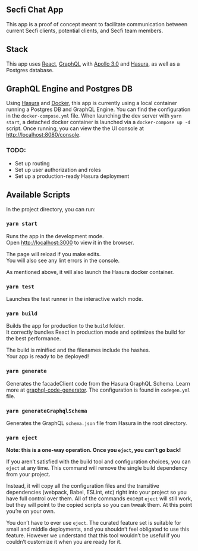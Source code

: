 ## Secfi Chat App

This app is a proof of concept meant to facilitate communication between current Secfi clients, potential clients, and Secfi team members.

## Stack

This app uses [React](https://reactjs.org/), [GraphQL](https://graphql.org/) with [Apollo 3.0](https://www.apollographql.com/docs/) and [Hasura](https://hasura.io/), as well as a Postgres database.

## GraphQL Engine and Postgres DB

Using [Hasura](https://hasura.io/) and [Docker](https://www.docker.com/), this app is currently using a local container running a Postgres DB and GraphQL Engine. You can find the configuration in the `docker-compose.yml` file. When launching the dev server with `yarn start`, a detached docker container is launched via a `docker-compose up -d` script. Once running, you can view the the UI console at [http://localhost:8080/console](http://localhost:8080/console).

### TODO:

- Set up routing
- Set up user authorization and roles
- Set up a production-ready Hasura deployment

## Available Scripts

In the project directory, you can run:

### `yarn start`

Runs the app in the development mode.<br />
Open [http://localhost:3000](http://localhost:3000) to view it in the browser.

The page will reload if you make edits.<br />
You will also see any lint errors in the console.

As mentioned above, it will also launch the Hasura docker container.

### `yarn test`

Launches the test runner in the interactive watch mode.

### `yarn build`

Builds the app for production to the `build` folder.<br />
It correctly bundles React in production mode and optimizes the build for the best performance.

The build is minified and the filenames include the hashes.<br />
Your app is ready to be deployed!

### `yarn generate`

Generates the facadeClient code from the Hasura GraphQL Schema. Learn more at [graphql-code-generator](https://graphql-code-generator.com/). The configuration is found in `codegen.yml` file.

### `yarn generateGraphqlSchema`

Generates the GraphQL `schema.json` file from Hasura in the root directory.

### `yarn eject`

**Note: this is a one-way operation. Once you `eject`, you can’t go back!**

If you aren’t satisfied with the build tool and configuration choices, you can `eject` at any time. This command will remove the single build dependency from your project.

Instead, it will copy all the configuration files and the transitive dependencies (webpack, Babel, ESLint, etc) right into your project so you have full control over them. All of the commands except `eject` will still work, but they will point to the copied scripts so you can tweak them. At this point you’re on your own.

You don’t have to ever use `eject`. The curated feature set is suitable for small and middle deployments, and you shouldn’t feel obligated to use this feature. However we understand that this tool wouldn’t be useful if you couldn’t customize it when you are ready for it.

